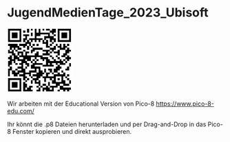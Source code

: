 # JugendMedienTage_2023_Ubisoft
![QR Code zu diesem Github Repository.](QR.PNG)

Wir arbeiten mit der Educational Version von Pico-8
https://www.pico-8-edu.com/

Ihr könnt die .p8 Dateien herunterladen und per Drag-and-Drop in das Pico-8 Fenster kopieren und direkt ausprobieren.

